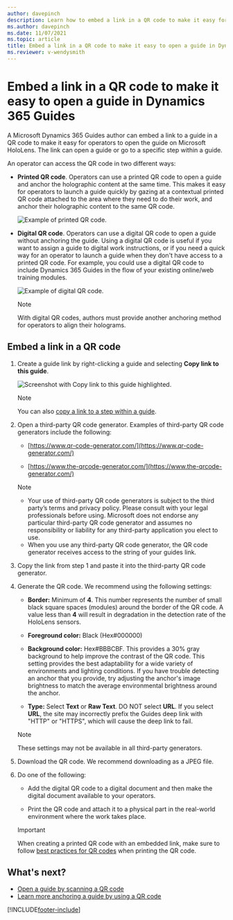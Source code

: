 ```yaml
---
author: davepinch
description: Learn how to embed a link in a QR code to make it easy for an operator to open a guide in Dynamics 365 Guides.
ms.author: davepinch
ms.date: 11/07/2021
ms.topic: article
title: Embed a link in a QR code to make it easy to open a guide in Dynamics 365 Guides
ms.reviewer: v-wendysmith
---
```


# Embed a link in a QR code to make it easy to open a guide in Dynamics 365 Guides

A Microsoft Dynamics 365 Guides author can embed a link to a guide in a QR code to make it easy for operators to open the guide on Microsoft HoloLens. The link can open a guide or go to a specific step within a guide.

An operator can access the QR code in two different ways:

- **Printed QR code**. Operators can use a printed QR code to open a guide and anchor the holographic content at the same time. This makes it easy for operators to launch a guide quickly by gazing at a contextual printed QR code attached to the area where they need to do their work, and anchor their holographic content 
to the same QR code.

    ![Example of printed QR code.](media/embed-qr-code-printed.PNG "Example of printed QR code")

- **Digital QR code**. Operators can use a digital QR code to open a guide without anchoring the guide. Using a digital QR code is useful if you want to assign a guide to digital work instructions, or if you need a quick way for an operator to launch a guide when they don't have access to a printed QR code. For example, you could use a digital QR code to include Dynamics 365 Guides in the flow of your existing online/web training modules.

    ![Example of digital QR code.](media/embed-qr-code-digital.PNG "Example of digital QR code")

  > [!NOTE]
  > With digital QR codes, authors must provide another anchoring method for operators to align their holograms.

## Embed a link in a QR code

1. Create a guide link by right-clicking a guide and selecting **Copy link to this guide**.

    ![Screenshot with Copy link to this guide highlighted.](media/copy-guide-link.PNG "Screenshot with Copy link to this guide highlighted")

    > [!NOTE] 
    > You can also [copy a link to a step within a guide](pc-app-copy-link-guide-step.md).

1. Open a third-party QR code generator. Examples of third-party QR code generators include the following:

    - [https://www.qr-code-generator.com/](https://www.qr-code-generator.com/)

    - [https://www.the-qrcode-generator.com/](https://www.the-qrcode-generator.com/)

   > [!NOTE]
   > - Your use of third-party QR code generators is subject to the third party’s terms and privacy policy. Please consult with your legal professionals before using. Microsoft does not endorse any particular third-party QR code generator and assumes no responsibility or liability for any third-party application you elect to use.
   > - When you use any third-party QR code generator, the QR code generator receives access to the string of your guides link.

1. Copy the link from step 1 and paste it into the third-party QR code generator.

1. Generate the QR code. We recommend using the following settings:

    - **Border:** Minimum of **4**. This number represents the number of small black square spaces (modules) around the border of the QR code. A value less than **4** will result in degradation in the detection rate of the HoloLens sensors.

    - **Foreground color:** Black (Hex#000000)

    - **Background color:** Hex#BBBCBF. This provides a 30% gray background to help improve the contrast of the QR code. This setting provides the best adaptability for a wide variety of environments and lighting conditions. If you have trouble detecting an anchor that you provide, try adjusting the anchor's image brightness to match the average environmental brightness around the anchor.

    - **Type:** Select **Text** or **Raw Text**. DO NOT select **URL**. If you select **URL**, the site may incorrectly prefix the Guides deep link with "HTTP" or "HTTPS", which will cause the deep link to fail. 

    > [!NOTE]
    > These settings may not be available in all third-party generators.

1. Download the QR code. We recommend downloading as a JPEG file.

1. Do one of the following:

    - Add the digital QR code to a digital document and then make the digital document available to your operators.

    - Print the QR code and attach it to a physical part in the real-world environment where the work takes place.

   > [!IMPORTANT]
   > When creating a printed QR code with an embedded link, make sure to follow [best practices for QR codes](pc-app-anchor-qr-code.md#best-practices-for-qr-code-anchors) when printing the QR code.

## What's next?

- [Open a guide by scanning a QR code](operator-open-guide-qr-code.md)
- [Learn more anchoring a guide by using a QR code](pc-app-anchor-qr-code.md)


[!INCLUDE[footer-include](../includes/footer-banner.md)]
